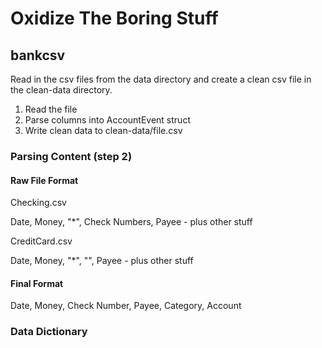 # Oxidize The Boring Stuff

## bankcsv

Read in the csv files from the data directory and create a clean csv file in the clean-data directory.

1. Read the file
2. Parse columns into AccountEvent struct
3. Write clean data to clean-data/file.csv

### Parsing Content (step 2)

#### Raw File Format

Checking.csv

Date, Money, "*", Check Numbers, Payee - plus other stuff

CreditCard.csv

Date, Money, "*", "", Payee - plus other stuff

#### Final Format

Date, Money, Check Number, Payee, Category, Account

### Data Dictionary



